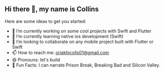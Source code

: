 ## Hi there 👋, my name is Collins


Here are some ideas to get you started:

- 🔭 I’m currently working on some cool projects with Swift and Flutter
- 🌱 I’m currently learning native ios development (Swift)
- 👯 I’m looking to collaborate on any mobile project built with  Flutter or Swift
- 📫 How to reach me: oriakhicolls01@gmail.com
- 😄 Pronouns: let's build
- 🐣 Fun Facts: I can narrate  Prison Break, Breaking Bad and Silicon Valley.

